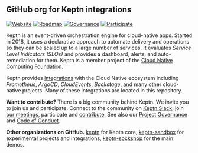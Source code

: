 ##  GitHub org for Keptn integrations

[![Website](https://img.shields.io/static/v1?label=Website&message=keptn.sh&color=blue)](https://keptn.sh/)
[![Roadmap](https://img.shields.io/static/v1?label=Roadmap&message=public&color=green)](https://github.com/orgs/keptn/projects/1)
[![Governance](https://img.shields.io/static/v1?label=Governance&message=process&color=yellow)](https://github.com/keptn/keptn/blob/master/GOVERNANCE.md)
[![Participate](https://img.shields.io/static/v1?label=Contributing&message=guide&color=blue)](https://keptn.sh/community/)

Keptn is an event-driven orchestration engine for cloud-native apps.
Started in 2018,
it uses a declarative approach to automate delivery and operations
so they can be scaled up to a large number of services.
It evaluates _Service Level Indicators (SLOs)_ and provides a dashboard, alerts, and auto-remediation for them.
Keptn is a member project of the [Cloud Native Computing Foundation](https://cncf.io).

Keptn provides [integrations](https://keptn.sh/docs/integrations/)
with the Cloud Native ecosystem 
including _Prometheus_, _ArgoCD_, _CloudEvents_, _Backstage_,
and many other cloud-native projects.
Many of these integrations are located in this repository.

**Want to contribute?**
There is a big community behind Keptn.
We invite you to join us and participate. 
Connect to the community on
[Keptn Slack](https://keptn.sh/community/#slack),
join [our meetings](https://keptn.sh/community/#meetings),
participate and [contribute](https://keptn.sh/community/contributing/).
See also our 
[Project Governance](https://github.com/keptn/keptn/blob/master/GOVERNANCE.md) and
[Code of Conduct](https://github.com/keptn/.github/blob/main/CODE_OF_CONDUCT.md).

**Other organizations on GitHub.**
[keptn](https://github.com/keptn) for Keptn core,
[keptn-sandbox](https://github.com/keptn-sandbox) for experimental projects and integrations,
[keptn-sockshop](https://github.com/keptn-sockshop) for the main demos.

